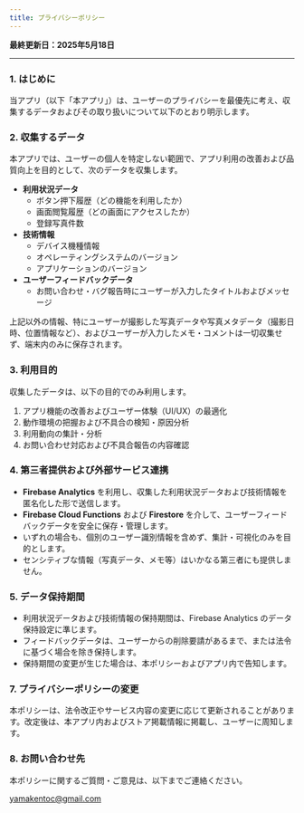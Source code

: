 ```yaml
---
title: プライバシーポリシー
---
```


**最終更新日：2025年5月18日**

---

### 1. はじめに

当アプリ（以下「本アプリ」）は、ユーザーのプライバシーを最優先に考え、収集するデータおよびその取り扱いについて以下のとおり明示します。

### 2. 収集するデータ

本アプリでは、ユーザーの個人を特定しない範囲で、アプリ利用の改善および品質向上を目的として、次のデータを収集します。

* **利用状況データ**
  * ボタン押下履歴（どの機能を利用したか）
  * 画面閲覧履歴（どの画面にアクセスしたか）
  * 登録写真件数
* **技術情報**
  * デバイス機種情報
  * オペレーティングシステムのバージョン
  * アプリケーションのバージョン
* **ユーザーフィードバックデータ**
  * お問い合わせ・バグ報告時にユーザーが入力したタイトルおよびメッセージ

上記以外の情報、特にユーザーが撮影した写真データや写真メタデータ（撮影日時、位置情報など）、およびユーザーが入力したメモ・コメントは一切収集せず、端末内のみに保存されます。

### 3. 利用目的

収集したデータは、以下の目的でのみ利用します。

1. アプリ機能の改善およびユーザー体験（UI/UX）の最適化  
2. 動作環境の把握および不具合の検知・原因分析  
3. 利用動向の集計・分析  
4. お問い合わせ対応および不具合報告の内容確認  

### 4. 第三者提供および外部サービス連携

* **Firebase Analytics** を利用し、収集した利用状況データおよび技術情報を匿名化した形で送信します。  
* **Firebase Cloud Functions** および **Firestore** を介して、ユーザーフィードバックデータを安全に保存・管理します。  
* いずれの場合も、個別のユーザー識別情報を含めず、集計・可視化のみを目的とします。  
* センシティブな情報（写真データ、メモ等）はいかなる第三者にも提供しません。  

### 5. データ保持期間

* 利用状況データおよび技術情報の保持期間は、Firebase Analytics のデータ保持設定に準じます。  
* フィードバックデータは、ユーザーからの削除要請があるまで、または法令に基づく場合を除き保持します。  
* 保持期間の変更が生じた場合は、本ポリシーおよびアプリ内で告知します。  

### 7. プライバシーポリシーの変更

本ポリシーは、法令改正やサービス内容の変更に応じて更新されることがあります。改定後は、本アプリ内およびストア掲載情報に掲載し、ユーザーに周知します。

### 8. お問い合わせ先

本ポリシーに関するご質問・ご意見は、以下までご連絡ください。

yamakentoc@gmail.com
